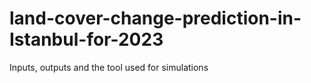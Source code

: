 # land-cover-change-prediction-in-Istanbul-for-2023
Inputs, outputs and the tool used for simulations

